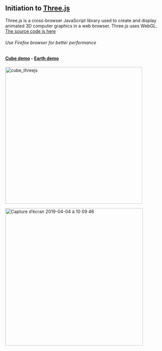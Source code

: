 ## Initiation to [Three.js](https://threejs.org)

Three.js is a cross-browser JavaScript library used to create and display animated 3D computer graphics in a web browser. Three.js uses WebGL. [The source code is here](https://github.com/mrdoob/three.js/)

###### Use Firefox browser for better performance 
#### [Cube demo](https://sboez.github.io/Three.js/cube) - [Earth demo](https://sboez.github.io/Three.js/earth/earth.html)

[<img width="434" alt="cube_threejs" src="https://user-images.githubusercontent.com/23494780/55540236-dcd37300-56c2-11e9-832b-f6d7fc8b5244.png">](https://sboez.github.io/Three.js/cube)

[<img width="436" alt="Capture d’écran 2019-04-04 à 10 09 46" src="https://user-images.githubusercontent.com/23494780/55540311-07bdc700-56c3-11e9-9e3d-27bbc0b3a38f.png">](https://sboez.github.io/Three.js/earth/earth.html)
